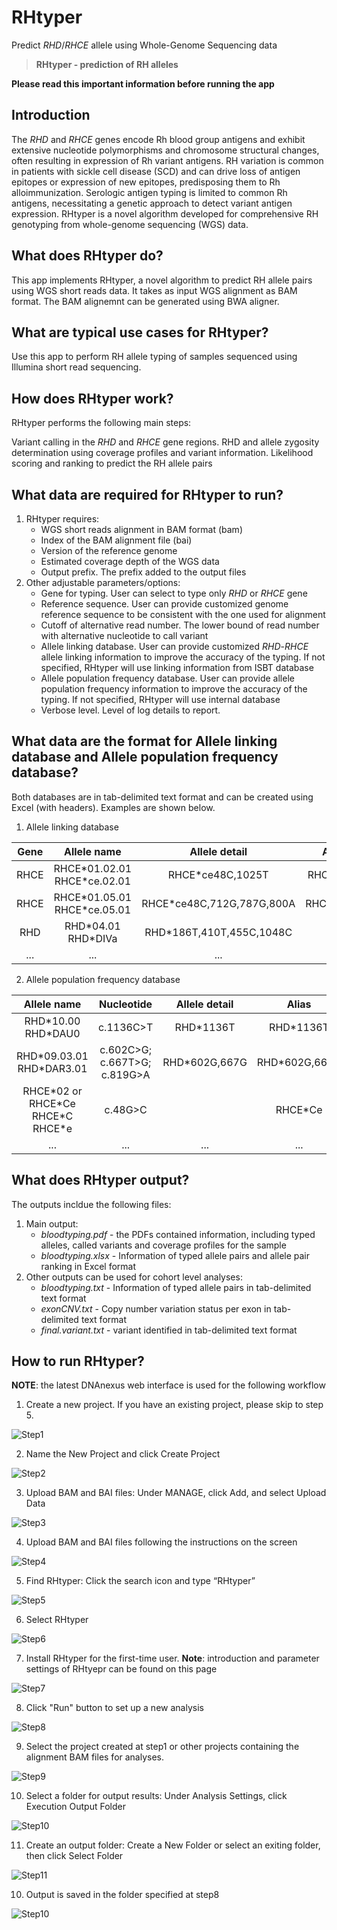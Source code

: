 <!-- dx-header -->
# RHtyper 

Predict *RHD*/*RHCE* allele using Whole-Genome Sequencing data

<!-- /dx-header -->

<!-- Insert a description of your app here -->
> **RHtyper - prediction of RH alleles**

**Please read this important information before running the app**

## **Introduction**

The *RHD* and *RHCE* genes encode Rh blood group antigens and exhibit extensive nucleotide polymorphisms and chromosome structural changes, often resulting in expression of Rh variant antigens. RH variation is common in patients with sickle cell disease (SCD) and can drive loss of antigen epitopes or expression of new epitopes, predisposing them to Rh alloimmunization. Serologic antigen typing is limited to common Rh antigens, necessitating a genetic approach to detect variant antigen expression. RHtyper is a novel algorithm developed for comprehensive RH genotyping from whole-genome sequencing (WGS) data.

## **What does RHtyper do?**

This app implements RHtyper, a novel algorithm to predict RH allele pairs using WGS short reads data. It takes as input WGS alignment as BAM format. The BAM alignemnt can be generated using BWA aligner.


## **What are typical use cases for RHtyper?**

Use this app to perform RH allele typing of samples sequenced using Illumina short read sequencing.

## **How does RHtyper work?**

RHtyper performs the following main steps:

Variant calling in the *RHD* and *RHCE* gene regions.
RHD and allele zygosity determination using coverage profiles and variant information.
Likelihood scoring and ranking to predict the RH allele pairs


## **What data are required for RHtyper to run?**

1. RHtyper requires:
   * WGS short reads alignment in BAM format (bam)
   * Index of the BAM alignment file (bai)
   * Version of the reference genome
   * Estimated coverage depth of the WGS data
   * Output prefix. The prefix added to the output files
2. Other adjustable parameters/options:
   * Gene for typing. User can select to type only *RHD* or *RHCE* gene
   * Reference sequence. User can provide customized genome reference sequence to be consistent with the one used for alignment
   * Cutoff of alternative read number. The lower bound of read number with alternative nucleotide to call variant
   * Allele linking database. User can provide customized *RHD*-*RHCE* allele linking information to improve the accuracy of the typing. If not specified, RHtyper will use linking information from ISBT database
   * Allele population frequency database. User can provide allele population frequency information to improve the accuracy of the typing. If not specified, RHtyper will use internal database
   * Verbose level. Level of log details to report.

## **What data are the format for Allele linking database and Allele population frequency database?**

Both databases are in tab-delimited text format and can be created using Excel (with headers). Examples are shown below.

1. Allele linking database

| Gene | Allele name | Allele detail | Alias | Linked | comment |
| :---: | :---: | :---: | :---: | :---: | :---: |
| RHCE | RHCE\*01.02.01 RHCE\*ce.02.01 | RHCE\*ce48C,1025T | RHCE\*ceTI | RHD\*04.01_RHD\*DIVa ||
| RHCE | RHCE\*01.05.01 RHCE\*ce.05.01 | RHCE\*ce48C,712G,787G,800A | RHCE\*ceEK | RHD\*DAR ||
| RHD | RHD\*04.01 RHD\*DIVa | RHD\*186T,410T,455C,1048C | | RHCE\*01.02.01 RHCE\*ce.02.01 ||
| ... | ... | ... | ... | ... | ... |

2. Allele population frequency database

| Allele name	| Nucleotide | Allele detail | Alias | PopFreq |
| :---: | :---: | :---: | :---: | :---: |
| RHD\*10.00 RHD\*DAU0 | c.1136C>T | RHD\*1136T | RHD\*1136T | 0.1651 |
| RHD\*09.03.01 RHD\*DAR3.01 | c.602C>G; c.667T>G; c.819G>A |	RHD\*602G,667G | RHD\*602G,667G | 0.0298 |
| RHCE\*02 or RHCE\*Ce RHCE\*C RHCE\*e | c.48G>C | | RHCE\*Ce | 0.119 |
| ... | ... | ... | ... | ... |

## **What does RHtyper output?**

The outputs incldue the following files:

1. Main output:
   * *bloodtyping.pdf* - the PDFs contained information, including typed alleles, called variants and coverage profiles for the sample
   * *bloodtyping.xlsx* - Information of typed allele pairs and allele pair ranking in Excel format
2. Other outputs can be used for cohort level analyses:
   * *bloodtyping.txt* - Information of typed allele pairs in tab-delimited text format
   * *exonCNV.txt* - Copy number variation status per exon in tab-delimited text format
   * *final.variant.txt* - variant identified in tab-delimited text format

## **How to run RHtyper?**
**NOTE**: the latest DNAnexus web interface is used for the following workflow

1. Create a new project. If you have an existing project, please skip to step 5.

![Step1](tutorial/S1.png)

2. Name the New Project and click Create Project

![Step2](tutorial/S2.png)

3. Upload BAM and BAI files: Under MANAGE, click Add, and select Upload Data

![Step3](tutorial/S3.png)

4. Upload BAM and BAI files following the instructions on the screen 

![Step4](tutorial/S4.png)

5. Find RHtyper: Click the search icon and type “RHtyper”

![Step5](tutorial/S5.png)

6. Select RHtyper

![Step6](tutorial/S6.png)

7. Install RHtyper for the first-time user. **Note**: introduction and parameter settings of RHtyepr can be found on this page

![Step7](tutorial/S7.png)

8. Click "Run" button to set up a new analysis

![Step8](tutorial/S8.png)

9. Select the project created at step1 or other projects containing the alignment BAM files for analyses.

![Step9](tutorial/S9.png)

10. Select a folder for output results: Under Analysis Settings, click Execution Output Folder

![Step10](tutorial/S10.png)

11. Create an output folder: Create a New Folder or select an exiting folder, then click Select Folder

![Step11](tutorial/S11.png)









10. Output is saved in the folder specified at step8

![Step10](tutorial/output.png)
